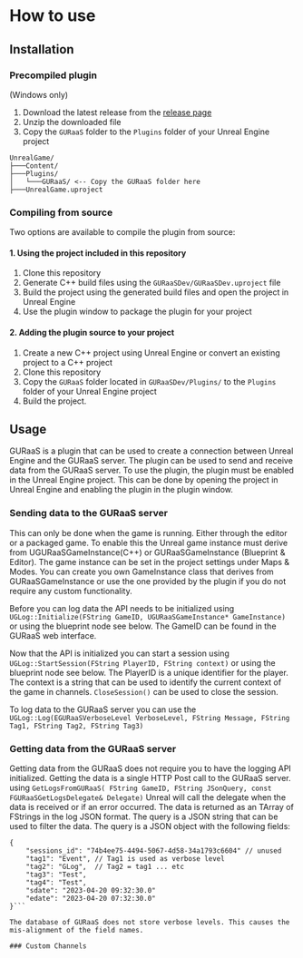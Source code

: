 # How to use

## Installation

### Precompiled plugin
(Windows only)

1. Download the latest release from the [release page]( https://github.com/BredaUniversityResearch/GURaaS-PluginUnrealEngine/releases )
2. Unzip the downloaded file
3. Copy the `GURaaS` folder to the `Plugins` folder of your Unreal Engine project
```
UnrealGame/
├───Content/
├───Plugins/
│   └───GURaaS/ <-- Copy the GURaaS folder here
├───UnrealGame.uproject
```

### Compiling from source
Two options are available to compile the plugin from source:

#### 1. Using the project included in this repository
1. Clone this repository
2. Generate C++ build files using the `GURaaSDev/GURaaSDev.uproject` file
3. Build the project using the generated build files and open the project in Unreal Engine
4. Use the plugin window to package the plugin for your project

#### 2. Adding the plugin source to your project
1. Create a new C++ project using Unreal Engine or convert an existing project to a C++ project
2. Clone this repository
3. Copy the `GURaaS` folder located in `GURaaSDev/Plugins/` to the `Plugins` folder of your Unreal Engine project
4. Build the project.

## Usage

GURaaS is a plugin that can be used to create a connection between Unreal Engine and the GURaaS server. The plugin can be used to send and receive data from the GURaaS server. To use the plugin, the plugin must be enabled in the Unreal Engine project. This can be done by opening the project in Unreal Engine and enabling the plugin in the plugin window.

### Sending data to the GURaaS server
This can only be done when the game is running. Either through the editor or a packaged game. To enable this the Unreal game instance must derive from UGURaaSGameInstance(C++) or GURaaSGameInstance (Blueprint & Editor). The game instance can be set in the project settings under Maps & Modes. You can create you own GameInstance class that derives from GURaaSGameInstance or use the one provided by the plugin if you do not require any custom functionality.

Before you can log data the API needs to be initialized using `UGLog::Initialize(FString GameID, UGURaaSGameInstance* GameInstance)` or using the blueprint node see below. The GameID can be found in the GURaaS web interface. 

Now that the API is initialized you can start a session using `UGLog::StartSession(FString PlayerID, FString context)` or using the blueprint node see below. The PlayerID is a unique identifier for the player. The context is a string that can be used to identify the current context of the game in channels.
`CloseSession()` can be used to close the session.

To log data to the GURaaS server you can use the `UGLog::Log(EGURaaSVerboseLevel VerboseLevel, FString Message, FString Tag1, FString Tag2, FString Tag3)` 

### Getting data from the GURaaS server

Getting data from the GURaaS does not require you to have the logging API initialized. Getting the data is a single HTTP Post call to the GURaaS server. using `GetLogsFromGURaaS( FString GameID, FString JSonQuery, const FGURaaSGetLogsDelegate& Delegate)` Unreal will call the delegate when the data is received or if an error occurred. The data is returned as an TArray of FStrings in the log JSON format. 
The query is a JSON string that can be used to filter the data. The query is a JSON object with the following fields:

```
{
    "sessions_id": "74b4ee75-4494-5067-4d58-34a1793c6604" // unused
    "tag1": "Event", // Tag1 is used as verbose level
    "tag2": "GLog",  // Tag2 = tag1 ... etc
    "tag3": "Test",
    "tag4": "Test",
    "sdate": "2023-04-20 09:32:30.0"
    "edate": "2023-04-20 07:32:30.0"
}```

The database of GURaaS does not store verbose levels. This causes the mis-alignment of the field names.

### Custom Channels











